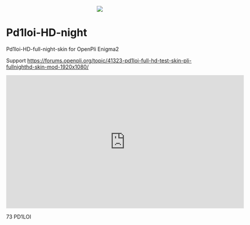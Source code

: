 
<p align="center">
<a href="https://www.buienradar.nl" target="_blank"><img border="0" src="https://api.buienradar.nl/image/1.0/RadarMapNL?w=500&h=512"></a>

# Pd1loi-HD-night
Pd1loi-HD-full-night-skin for OpenPli  Enigma2

Support https://forums.openpli.org/topic/41323-pd1loi-full-hd-test-skin-pli-fullnighthd-skin-mod-1920x1080/

<iframe src="https://player.vimeo.com/video/401350043" width="640" height="360" frameborder="0" allow="autoplay; fullscreen" allowfullscreen></iframe>

73 PD1LOI
